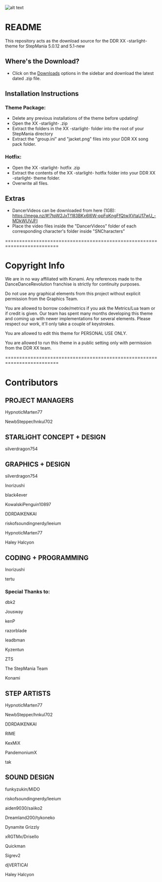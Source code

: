 ![alt text][logo]

[logo]:https://bitbucket.org/inorizushi/xx-starlight-download/raw/dbf6e4dcc4c6f03820068d2a65a83f7549bc99c7/xxlogo.png "DDR XX -starlight- logo"

# README #

This repository acts as the download source for the DDR XX -starlight- theme for StepMania 5.0.12 and 5.1-new

## Where's the Download? ##

* Click on the [Downloads](https://bitbucket.org/inorizushi/xx-starlight-download/downloads/) options in the sidebar and download the latest dated .zip file.

## Installation Instructions ##

### Theme Package: ###
* Delete any previous installations of the theme before updating!
* Open the XX -starlight- .zip
* Extract the folders in the XX -starlight- folder into the root of your StepMania directory
* Extract the "group.ini" and "jacket.png" files into your DDR XX song pack folder.

### Hotfix: ###
* Open the XX -starlight- hotfix .zip
* Extract the contents of the XX -starlight- hotfix folder into your DDR XX -starlight- theme folder.
* Overwrite all files.

## Extras ##
* DancerVideos can be downloaded from here (1GB): https://mega.nz/#!7tpW2JxT!183BKx6l6W-ppFqKngFfQtwXVtaU17wU_-MDkWUVJFI
* Place the video files inside the "DancerVideos" folder of each corresponding character's folder inside "SNCharacters"


=========================================================================

# Copyright Info #

We are in no way affiliated with Konami. Any references made to the DanceDanceRevolution franchise is strictly for continuity purposes.

Do not use any graphical elements from this project without explicit permission from the Graphics Team.

You are allowed to borrow code/metrics if you ask the Metrics/Lua team or if credit is given. Our team has spent many months developing this theme and coming up with newer implementations for several elements. Please respect our work, it'll only take a couple of keystrokes.

You are allowed to edit this theme for PERSONAL USE ONLY.

You are allowed to run this theme in a public setting only with permission from the DDR XX team.


=========================================================================

# Contributors #
## PROJECT MANAGERS ##

HypnoticMarten77

NewbStepper/hnkul702

## STARLiGHT CONCEPT + DESIGN ##

silverdragon754

## GRAPHICS + DESIGN ##

silverdragon754

Inorizushi

black4ever

KowalskiPenguin10897

DDRDAIKENKAI

riskofsoundingnerdy/leeium

HypnoticMarten77

Haley Halcyon

## CODING + PROGRAMMING ##

Inorizushi

tertu

### Special Thanks to: ###

dbk2

Jousway

kenP

razorblade

leadbman

Kyzentun

ZTS

The StepMania Team

Konami

## STEP ARTISTS ##

HypnoticMarten77

NewbStepper/hnkul702

DDRDAIKENKAI

RIME

KexMiX

PandemoniumX

tak


## SOUND DESIGN ##

funkyzukin/MiDO

riskofsoundingnerdy/leeium

aiden9030/saiiko2

Dreamland200/tykoneko

Dynamite Grizzly

xRGTMx/Drisello

Quickman

Sigrev2

djVERTICAI

Haley Halcyon


